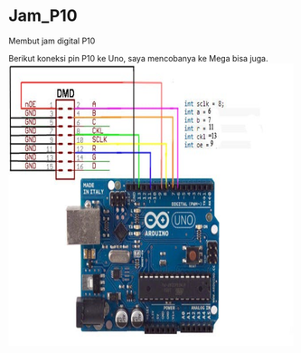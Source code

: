 # Jam_P10
Membut jam digital P10

Berikut koneksi pin P10 ke Uno, saya mencobanya ke Mega bisa juga.
<img src="JD_P10/p10 to UNO.jpg" width="700" height="500"> <br><br>
